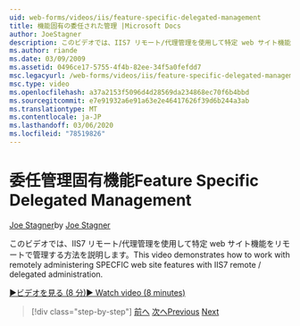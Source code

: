 ```yaml
---
uid: web-forms/videos/iis/feature-specific-delegated-management
title: 機能固有の委任された管理 |Microsoft Docs
author: JoeStagner
description: このビデオでは、IIS7 リモート/代理管理を使用して特定 web サイト機能をリモートで管理する方法を説明します。
ms.author: riande
ms.date: 03/09/2009
ms.assetid: 0496ce17-5755-4f4b-82ee-34f5a0fefdd7
msc.legacyurl: /web-forms/videos/iis/feature-specific-delegated-management
msc.type: video
ms.openlocfilehash: a37a2153f5096d4d28569da234868ec70f6b4bbd
ms.sourcegitcommit: e7e91932a6e91a63e2e46417626f39d6b244a3ab
ms.translationtype: MT
ms.contentlocale: ja-JP
ms.lasthandoff: 03/06/2020
ms.locfileid: "78519826"
---
```

# <a name="feature-specific-delegated-management"></a><span data-ttu-id="b0f03-103">委任管理固有機能</span><span class="sxs-lookup"><span data-stu-id="b0f03-103">Feature Specific Delegated Management</span></span>

<span data-ttu-id="b0f03-104">[Joe Stagner](https://github.com/JoeStagner)</span><span class="sxs-lookup"><span data-stu-id="b0f03-104">by [Joe Stagner](https://github.com/JoeStagner)</span></span>

<span data-ttu-id="b0f03-105">このビデオでは、IIS7 リモート/代理管理を使用して特定 web サイト機能をリモートで管理する方法を説明します。</span><span class="sxs-lookup"><span data-stu-id="b0f03-105">This video demonstrates how to work with remotely administering SPECFIC web site features with IIS7 remote / delegated administration.</span></span>

[<span data-ttu-id="b0f03-106">&#9654;ビデオを見る (8 分)</span><span class="sxs-lookup"><span data-stu-id="b0f03-106">&#9654; Watch video (8 minutes)</span></span>](https://channel9.msdn.com/Blogs/ASP-NET-Site-Videos/feature-specific-delegated-management)

> [!div class="step-by-step"]
> <span data-ttu-id="b0f03-107">[前へ](working-with-iis7-deligated-admin.md)
> [次へ](troubleshooting-production-aspnet-apps.md)</span><span class="sxs-lookup"><span data-stu-id="b0f03-107">[Previous](working-with-iis7-deligated-admin.md)
[Next](troubleshooting-production-aspnet-apps.md)</span></span>
